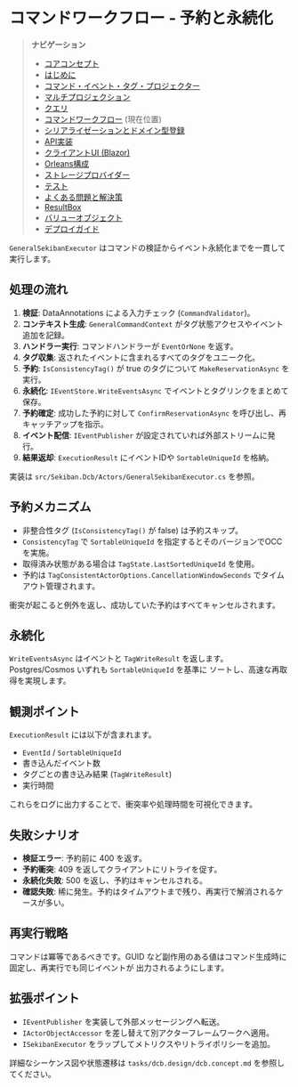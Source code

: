 # コマンドワークフロー - 予約と永続化

> **ナビゲーション**
> - [コアコンセプト](01_core_concepts.md)
> - [はじめに](02_getting_started.md)
> - [コマンド・イベント・タグ・プロジェクター](03_aggregate_command_events.md)
> - [マルチプロジェクション](04_multiple_aggregate_projector.md)
> - [クエリ](05_query.md)
> - [コマンドワークフロー](06_workflow.md) (現在位置)
> - [シリアライゼーションとドメイン型登録](07_json_orleans_serialization.md)
> - [API実装](08_api_implementation.md)
> - [クライアントUI (Blazor)](09_client_api_blazor.md)
> - [Orleans構成](10_orleans_setup.md)
> - [ストレージプロバイダー](11_dapr_setup.md)
> - [テスト](12_unit_testing.md)
> - [よくある問題と解決策](13_common_issues.md)
> - [ResultBox](14_result_box.md)
> - [バリューオブジェクト](15_value_object.md)
> - [デプロイガイド](16_deployment.md)

`GeneralSekibanExecutor` はコマンドの検証からイベント永続化までを一貫して実行します。

## 処理の流れ

1. **検証**: DataAnnotations による入力チェック (`CommandValidator`)。
2. **コンテキスト生成**: `GeneralCommandContext` がタグ状態アクセスやイベント追加を記録。
3. **ハンドラー実行**: コマンドハンドラーが `EventOrNone` を返す。
4. **タグ収集**: 返されたイベントに含まれるすべてのタグをユニーク化。
5. **予約**: `IsConsistencyTag()` が true のタグについて `MakeReservationAsync` を実行。
6. **永続化**: `IEventStore.WriteEventsAsync` でイベントとタグリンクをまとめて保存。
7. **予約確定**: 成功した予約に対して `ConfirmReservationAsync` を呼び出し、再キャッチアップを指示。
8. **イベント配信**: `IEventPublisher` が設定されていれば外部ストリームに発行。
9. **結果返却**: `ExecutionResult` にイベントIDや `SortableUniqueId` を格納。

実装は `src/Sekiban.Dcb/Actors/GeneralSekibanExecutor.cs` を参照。

## 予約メカニズム

- 非整合性タグ (`IsConsistencyTag()` が false) は予約スキップ。
- `ConsistencyTag` で `SortableUniqueId` を指定するとそのバージョンでOCCを実施。
- 取得済み状態がある場合は `TagState.LastSortedUniqueId` を使用。
- 予約は `TagConsistentActorOptions.CancellationWindowSeconds` でタイムアウト管理されます。

衝突が起こると例外を返し、成功していた予約はすべてキャンセルされます。

## 永続化

`WriteEventsAsync` はイベントと `TagWriteResult` を返します。Postgres/Cosmos いずれも `SortableUniqueId` を基準に
ソートし、高速な再取得を実現します。

## 観測ポイント

`ExecutionResult` には以下が含まれます。

- `EventId` / `SortableUniqueId`
- 書き込んだイベント数
- タグごとの書き込み結果 (`TagWriteResult`)
- 実行時間

これらをログに出力することで、衝突率や処理時間を可視化できます。

## 失敗シナリオ

- **検証エラー**: 予約前に 400 を返す。
- **予約衝突**: 409 を返してクライアントにリトライを促す。
- **永続化失敗**: 500 を返し、予約はキャンセルされる。
- **確認失敗**: 稀に発生。予約はタイムアウトまで残り、再実行で解消されるケースが多い。

## 再実行戦略

コマンドは冪等であるべきです。GUID など副作用のある値はコマンド生成時に固定し、再実行でも同じイベントが
出力されるようにします。

## 拡張ポイント

- `IEventPublisher` を実装して外部メッセージングへ転送。
- `IActorObjectAccessor` を差し替えて別アクターフレームワークへ適用。
- `ISekibanExecutor` をラップしてメトリクスやリトライポリシーを追加。

詳細なシーケンス図や状態遷移は `tasks/dcb.design/dcb.concept.md` を参照してください。
